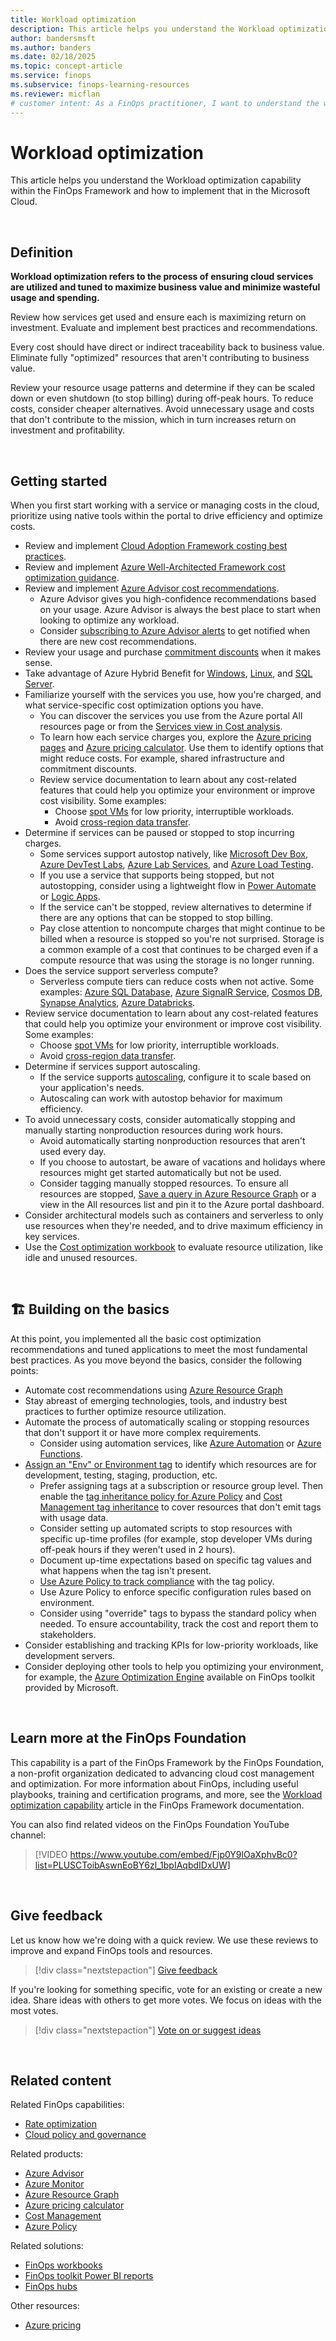 ```yaml
---
title: Workload optimization
description: This article helps you understand the Workload optimization capability within the FinOps Framework and how to implement that in the Microsoft Cloud.
author: bandersmsft
ms.author: banders
ms.date: 02/18/2025
ms.topic: concept-article
ms.service: finops
ms.subservice: finops-learning-resources
ms.reviewer: micflan
# customer intent: As a FinOps practitioner, I want to understand the workload optimization capability so that I can implement it in the Microsoft Cloud.
---
```


<!-- markdownlint-disable-next-line MD025 -->
# Workload optimization

This article helps you understand the Workload optimization capability within the FinOps Framework and how to implement that in the Microsoft Cloud.

<br>

## Definition

**Workload optimization refers to the process of ensuring cloud services are utilized and tuned to maximize business value and minimize wasteful usage and spending.**

Review how services get used and ensure each is maximizing return on investment. Evaluate and implement best practices and recommendations.

Every cost should have direct or indirect traceability back to business value. Eliminate fully "optimized" resources that aren't contributing to business value.

Review your resource usage patterns and determine if they can be scaled down or even shutdown (to stop billing) during off-peak hours. To reduce costs, consider cheaper alternatives. Avoid unnecessary usage and costs that don't contribute to the mission, which in turn increases return on investment and profitability.

<br>

## Getting started

When you first start working with a service or managing costs in the cloud, prioritize using native tools within the portal to drive efficiency and optimize costs.

- Review and implement [Cloud Adoption Framework costing best practices](/azure/cloud-adoption-framework/govern/cost-management/best-practices).
- Review and implement [Azure Well-Architected Framework cost optimization guidance](/azure/well-architected/cost/overview).
- Review and implement [Azure Advisor cost recommendations](/azure/advisor/advisor-reference-cost-recommendations).
  - Azure Advisor gives you high-confidence recommendations based on your usage. Azure Advisor is always the best place to start when looking to optimize any workload.
  - Consider [subscribing to Azure Advisor alerts](/azure/advisor/advisor-alerts-portal) to get notified when there are new cost recommendations.
- Review your usage and purchase [commitment discounts](./rates.md) when it makes sense.
- Take advantage of Azure Hybrid Benefit for [Windows](/windows-server/get-started/azure-hybrid-benefit), [Linux](/azure/virtual-machines/linux/azure-hybrid-benefit-linux), and [SQL Server](/azure/azure-sql/azure-hybrid-benefit).
- Familiarize yourself with the services you use, how you're charged, and what service-specific cost optimization options you have.
  - You can discover the services you use from the Azure portal All resources page or from the [Services view in Cost analysis](/azure/cost-management-billing/costs/cost-analysis-built-in-views#break-down-product-and-service-costs).
  - To learn how each service charges you, explore the [Azure pricing pages](https://azure.microsoft.com/pricing) and [Azure pricing calculator](https://azure.microsoft.com/pricing/calculator). Use them to identify options that might reduce costs. For example, shared infrastructure and commitment discounts.
  - Review service documentation to learn about any cost-related features that could help you optimize your environment or improve cost visibility. Some examples:
    - Choose [spot VMs](/azure/well-architected/cost/optimize-vm#spot-vms) for low priority, interruptible workloads.
    - Avoid [cross-region data transfer](/azure/well-architected/cost/design-regions#traffic-across-billing-zones-and-regions).
- Determine if services can be paused or stopped to stop incurring charges.
  - Some services support autostop natively, like [Microsoft Dev Box](/azure/dev-box/how-to-configure-stop-schedule), [Azure DevTest Labs](/azure/devtest-labs/devtest-lab-auto-shutdown), [Azure Lab Services](/azure/lab-services/how-to-configure-auto-shutdown-lab-plans), and [Azure Load Testing](/azure/load-testing/how-to-define-test-criteria#auto-stop-configuration).
  - If you use a service that supports being stopped, but not autostopping, consider using a lightweight flow in [Power Automate](/power-automate/getting-started) or [Logic Apps](/azure/logic-apps/logic-apps-overview).
  - If the service can't be stopped, review alternatives to determine if there are any options that can be stopped to stop billing.
  - Pay close attention to noncompute charges that might continue to be billed when a resource is stopped so you're not surprised. Storage is a common example of a cost that continues to be charged even if a compute resource that was using the storage is no longer running.
- Does the service support serverless compute?
  - Serverless compute tiers can reduce costs when not active. Some examples: [Azure SQL Database](/azure/azure-sql/database/serverless-tier-overview), [Azure SignalR Service](/azure/azure-signalr/concept-service-mode), [Cosmos DB](/azure/cosmos-db/serverless), [Synapse Analytics](/azure/synapse-analytics/sql/on-demand-workspace-overview), [Azure Databricks](/azure/databricks/serverless-compute).
- Review service documentation to learn about any cost-related features that could help you optimize your environment or improve cost visibility. Some examples:
  - Choose [spot VMs](/azure/well-architected/cost/optimize-vm#spot-vms) for low priority, interruptible workloads.
  - Avoid [cross-region data transfer](/azure/well-architected/cost/design-regions#traffic-across-billing-zones-and-regions).
- Determine if services support autoscaling.
  - If the service supports [autoscaling](/azure/architecture/best-practices/auto-scaling), configure it to scale based on your application's needs.
  - Autoscaling can work with autostop behavior for maximum efficiency.
- To avoid unnecessary costs, consider automatically stopping and manually starting nonproduction resources during work hours.
  - Avoid automatically starting nonproduction resources that aren't used every day.
  - If you choose to autostart, be aware of vacations and holidays where resources might get started automatically but not be used.
  - Consider tagging manually stopped resources. To ensure all resources are stopped, [Save a query in Azure Resource Graph](/azure/governance/resource-graph/first-query-portal) or a view in the All resources list and pin it to the Azure portal dashboard.
- Consider architectural models such as containers and serverless to only use resources when they're needed, and to drive maximum efficiency in key services.
- Use the [Cost optimization workbook](../../toolkit/workbooks/optimization.md) to evaluate resource utilization, like idle and unused resources.

<br>

## 🏗️ Building on the basics

At this point, you implemented all the basic cost optimization recommendations and tuned applications to meet the most fundamental best practices. As you move beyond the basics, consider the following points:

- Automate cost recommendations using [Azure Resource Graph](/azure/advisor/resource-graph-samples)
- Stay abreast of emerging technologies, tools, and industry best practices to further optimize resource utilization.
- Automate the process of automatically scaling or stopping resources that don't support it or have more complex requirements.
  - Consider using automation services, like [Azure Automation](/azure/automation/automation-solution-vm-management) or [Azure Functions](/azure/azure-functions/start-stop-vms/overview).
- [Assign an "Env" or Environment tag](/azure/azure-resource-manager/management/tag-resources) to identify which resources are for development, testing, staging, production, etc.
  - Prefer assigning tags at a subscription or resource group level. Then enable the [tag inheritance policy for Azure Policy](/azure/governance/policy/samples/built-in-policies#tags) and [Cost Management tag inheritance](/azure/cost-management-billing/costs/enable-tag-inheritance) to cover resources that don't emit tags with usage data.
  - Consider setting up automated scripts to stop resources with specific up-time profiles (for example, stop developer VMs during off-peak hours if they weren't used in 2 hours).
  - Document up-time expectations based on specific tag values and what happens when the tag isn't present.
  - [Use Azure Policy to track compliance](/azure/governance/policy/how-to/get-compliance-data) with the tag policy.
  - Use Azure Policy to enforce specific configuration rules based on environment.
  - Consider using "override" tags to bypass the standard policy when needed. To ensure accountability, track the cost and report them to stakeholders.
- Consider establishing and tracking KPIs for low-priority workloads, like development servers.
- Consider deploying other tools to help you optimizing your environment, for example, the [Azure Optimization Engine](https://aka.ms/AzureOptimizationEngine) available on FinOps toolkit provided by Microsoft.

<br>

## Learn more at the FinOps Foundation

This capability is a part of the FinOps Framework by the FinOps Foundation, a non-profit organization dedicated to advancing cloud cost management and optimization. For more information about FinOps, including useful playbooks, training and certification programs, and more, see the [Workload optimization capability](https://www.finops.org/framework/capabilities/workload-optimization/) article in the FinOps Framework documentation.

You can also find related videos on the FinOps Foundation YouTube channel:

> [!VIDEO https://www.youtube.com/embed/Fjp0Y9lOaXphvBc0?list=PLUSCToibAswnEoBY6zl_1bpIAqbdIDxUW]

<br>

## Give feedback

Let us know how we're doing with a quick review. We use these reviews to improve and expand FinOps tools and resources.

> [!div class="nextstepaction"]
> [Give feedback](https://portal.azure.com/#view/HubsExtension/InProductFeedbackBlade/extensionName/FinOpsToolkit/cesQuestion/How%20easy%20or%20hard%20is%20it%20to%20use%20FinOps%20toolkit%20tools%20and%20resources%3F/cvaQuestion/How%20valuable%20is%20the%20FinOps%20toolkit%3F/surveyId/FTK0.8/bladeName/Guide.Framework/featureName/Capabilities.Optimize.Workloads)

If you're looking for something specific, vote for an existing or create a new idea. Share ideas with others to get more votes. We focus on ideas with the most votes.

> [!div class="nextstepaction"]
> [Vote on or suggest ideas](https://github.com/microsoft/finops-toolkit/issues?q=is%3Aissue+is%3Aopen+sort%3Areactions-%252B1-desc)

<br>

## Related content

Related FinOps capabilities:

- [Rate optimization](./rates.md)
- [Cloud policy and governance](../manage/governance.md)

Related products:

- [Azure Advisor](/azure/advisor/)
- [Azure Monitor](/azure/azure-monitor/)
- [Azure Resource Graph](/azure/governance/resource-graph/)
- [Azure pricing calculator](https://azure.microsoft.com/pricing/calculator)
- [Cost Management](/azure/cost-management-billing/costs/)
- [Azure Policy](/azure/governance/policy/)

Related solutions:

- [FinOps workbooks](../../toolkit/workbooks/finops-workbooks-overview.md)
- [FinOps toolkit Power BI reports](../../toolkit/power-bi/reports.md)
- [FinOps hubs](../../toolkit/hubs/finops-hubs-overview.md)

Other resources:

- [Azure pricing](https://azure.microsoft.com/pricing#product-pricing)

<br>
